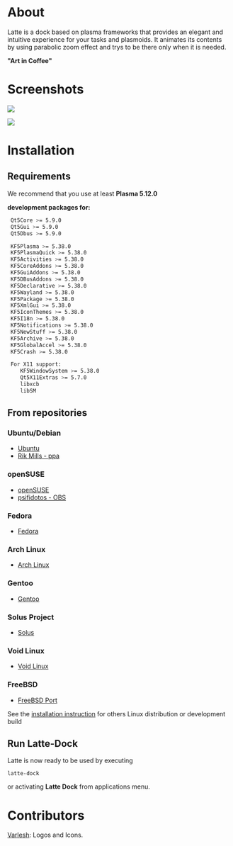 About
=====
Latte is a dock based on plasma frameworks that provides an elegant and intuitive experience for your tasks and plasmoids. It animates its contents by using parabolic zoom effect and trys to be there only when it is needed.

**"Art in Coffee"**

Screenshots
===========

![](https://cdn.kde.org/screenshots/latte-dock/latte-dock_regular.png)

![](https://cdn.kde.org/screenshots/latte-dock/latte-dock_settings.png)

Installation
============

## Requirements

We recommend that you use at least **Plasma 5.12.0**

**development packages for:**
```bash
 Qt5Core >= 5.9.0
 Qt5Gui >= 5.9.0
 Qt5Dbus >= 5.9.0

 KF5Plasma >= 5.38.0
 KF5PlasmaQuick >= 5.38.0
 KF5Activities >= 5.38.0
 KF5CoreAddons >= 5.38.0
 KF5GuiAddons >= 5.38.0
 KF5DBusAddons >= 5.38.0
 KF5Declarative >= 5.38.0
 KF5Wayland >= 5.38.0
 KF5Package >= 5.38.0
 KF5XmlGui >= 5.38.0
 KF5IconThemes >= 5.38.0
 KF5I18n >= 5.38.0
 KF5Notifications >= 5.38.0
 KF5NewStuff >= 5.38.0
 KF5Archive >= 5.38.0
 KF5GlobalAccel >= 5.38.0
 KF5Crash >= 5.38.0

 For X11 support:
    KF5WindowSystem >= 5.38.0
    Qt5X11Extras >= 5.7.0
    libxcb
    libSM
```

## From repositories

### Ubuntu/Debian

- [Ubuntu](https://packages.ubuntu.com/bionic/latte-dock)
- [Rik Mills - ppa](https://launchpad.net/~rikmills/+archive/ubuntu/latte-dock)

### openSUSE

- [openSUSE](https://software.opensuse.org/package/latte-dock?search_term=latte+dock)
- [psifidotos - OBS](https://software.opensuse.org//download.html?project=home%3Apsifidotos&package=latte-dock)

### Fedora

- [Fedora](https://koji.fedoraproject.org/koji/packageinfo?packageID=24229)

### Arch Linux

- [Arch Linux](https://www.archlinux.org/packages/?sort=&q=latte-dock)

### Gentoo

- [Gentoo](https://packages.gentoo.org/packages/kde-misc/latte-dock)

### Solus Project

- [Solus](https://packages.solus-project.com/shannon/l/latte-dock/)

### Void Linux

- [Void Linux](https://github.com/void-linux/void-packages/tree/master/srcpkgs/latte-dock)

### FreeBSD
- [FreeBSD Port](https://www.freshports.org/deskutils/latte-dock/)

See the [installation instruction](./INSTALLATION.md) for others Linux distribution or development build

## Run Latte-Dock

Latte is now ready to be used by executing 
```
latte-dock
```

or activating **Latte Dock** from applications menu.


Contributors
============
[Varlesh](https://github.com/varlesh): Logos and Icons.

